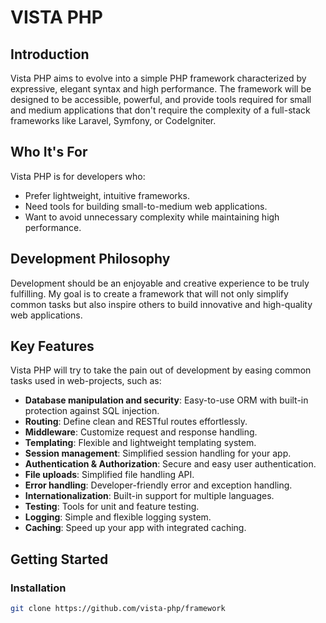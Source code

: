 # VISTA PHP
## Introduction
Vista PHP aims to evolve into a simple PHP framework characterized by expressive, elegant syntax and high performance. The framework will be designed to be accessible, powerful, and provide tools required for small and medium applications that don't require the complexity of a full-stack frameworks like Laravel, Symfony, or CodeIgniter.

## Who It's For
Vista PHP is for developers who:
- Prefer lightweight, intuitive frameworks.
- Need tools for building small-to-medium web applications.
- Want to avoid unnecessary complexity while maintaining high performance.

## Development Philosophy
Development should be an enjoyable and creative experience to be truly fulfilling. My goal is to create a framework that will not only simplify common tasks but also inspire others to build innovative and high-quality web applications.

## Key Features
Vista PHP will try to take the pain out of development by easing common tasks used in web-projects, such as:
- **Database manipulation and security**: Easy-to-use ORM with built-in protection against SQL injection.
- **Routing**: Define clean and RESTful routes effortlessly.
- **Middleware**: Customize request and response handling.
- **Templating**: Flexible and lightweight templating system.
- **Session management**: Simplified session handling for your app.
- **Authentication & Authorization**: Secure and easy user authentication.
- **File uploads**: Simplified file handling API.
- **Error handling**: Developer-friendly error and exception handling.
- **Internationalization**: Built-in support for multiple languages.
- **Testing**: Tools for unit and feature testing.
- **Logging**: Simple and flexible logging system.
- **Caching**: Speed up your app with integrated caching.

## Getting Started
### Installation
```bash
git clone https://github.com/vista-php/framework
```